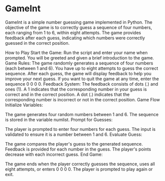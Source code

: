 # GameInt

GameInt is a simple number guessing game implemented in Python. The objective of the game is to correctly guess a sequence of four numbers, each ranging from 1 to 6, within eight attempts. The game provides feedback after each guess, indicating which numbers were correctly guessed in the correct position.

How to Play
Start the Game: Run the script and enter your name when prompted. You will be greeted and given a brief introduction to the game.
Game Rules:
The game randomly generates a sequence of four numbers (each between 1 and 6).
You have up to eight attempts to guess the correct sequence.
After each guess, the game will display feedback to help you improve your next guess.
If you want to quit the game at any time, enter the sequence 0 0 0 0.
Feedback System:
The feedback consists of dots (.) and ones (1).
A 1 indicates that the corresponding number in your guess is correct and in the correct position.
A dot (.) indicates that the corresponding number is incorrect or not in the correct position.
Game Flow
Initialize Variables:

The game generates four random numbers between 1 and 6.
The sequence is stored in the variable numlist.
Prompt for Guesses:

The player is prompted to enter four numbers for each guess.
The input is validated to ensure it is a number between 1 and 6.
Evaluate Guess:

The game compares the player's guess to the generated sequence.
Feedback is provided for each number in the guess.
The player's points decrease with each incorrect guess.
End Game:

The game ends when the player correctly guesses the sequence, uses all eight attempts, or enters 0 0 0 0.
The player is prompted to play again or exit.
